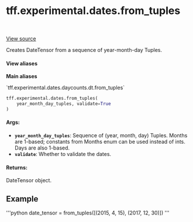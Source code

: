 <div itemscope itemtype="http://developers.google.com/ReferenceObject">
<meta itemprop="name" content="tff.experimental.dates.from_tuples" />
<meta itemprop="path" content="Stable" />
</div>

# tff.experimental.dates.from_tuples

<!-- Insert buttons and diff -->

<table class="tfo-notebook-buttons tfo-api" align="left">
</table>

<a target="_blank" href="https://github.com/google/tf-quant-finance/blob/master/tf_quant_finance/experimental/dates/date_tensor.py">View source</a>



Creates DateTensor from a sequence of year-month-day Tuples.

<section class="expandable">
  <h4 class="showalways">View aliases</h4>
  <p>
<b>Main aliases</b>
<p>`tff.experimental.dates.daycounts.dt.from_tuples`</p>
</p>
</section>

```python
tff.experimental.dates.from_tuples(
    year_month_day_tuples, validate=True
)
```



<!-- Placeholder for "Used in" -->


#### Args:


* <b>`year_month_day_tuples`</b>: Sequence of (year, month, day) Tuples. Months are
  1-based; constants from Months enum can be used instead of ints. Days are
  also 1-based.
* <b>`validate`</b>: Whether to validate the dates.


#### Returns:

DateTensor object.


## Example
'''python
date_tensor = from_tuples([(2015, 4, 15), (2017, 12, 30)])
'''